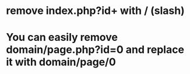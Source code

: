 # remove index.php?id+ with / (slash)

# You can easily remove domain/page.php?id=0 and replace it with domain/page/0

